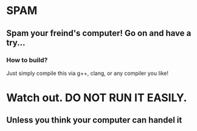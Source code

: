 # SPAM #
## Spam your freind's computer! Go on and have a try... ##
### How to build? ###
Just simply compile this via g++, clang, or any compiler you like!
# Watch out. DO NOT RUN IT EASILY. #
## Unless you think your computer can handel it ##
